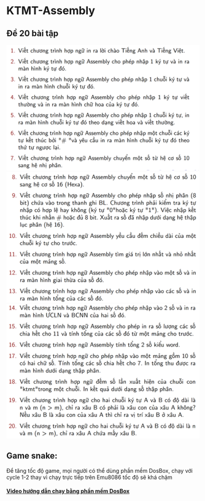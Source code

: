 # KTMT-Assembly

## Đề 20 bài tập

![db1](imgs/db1.png)
![db2](imgs/db2.png)
![db3](imgs/db3.png)

## Game snake:
Để tăng tốc độ game, mọi người có thể dùng phần mềm DosBox, chạy với cycle 1-2 thay vì chạy trực tiếp trên Emu8086 tốc độ sẽ khá chậm

#### [Video hướng dẫn chạy bằng phần mềm DosBox](https://www.youtube.com/watch?v=i3lP4UWLQnM)

